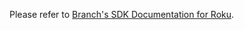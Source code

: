 Please refer to [Branch's SDK Documentation for Roku](https://help.branch.io/developers-hub/docs/roku-sdk-overview).
